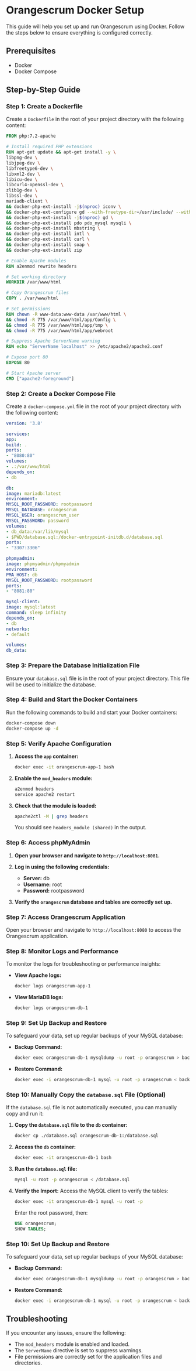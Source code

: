 # Orangescrum Docker Setup

This guide will help you set up and run Orangescrum using Docker. Follow the steps below to ensure everything is configured correctly.

## Prerequisites

- Docker
- Docker Compose

## Step-by-Step Guide

### Step 1: Create a Dockerfile

Create a `Dockerfile` in the root of your project directory with the following content:

```Dockerfile
FROM php:7.2-apache

# Install required PHP extensions
RUN apt-get update && apt-get install -y \
libpng-dev \
libjpeg-dev \
libfreetype6-dev \
libxml2-dev \
libicu-dev \
libcurl4-openssl-dev \
zlib1g-dev \
libssl-dev \
mariadb-client \
&& docker-php-ext-install -j$(nproc) iconv \
&& docker-php-ext-configure gd --with-freetype-dir=/usr/include/ --with-jpeg-dir=/usr/include/ \
&& docker-php-ext-install -j$(nproc) gd \
&& docker-php-ext-install pdo pdo_mysql mysqli \
&& docker-php-ext-install mbstring \
&& docker-php-ext-install intl \
&& docker-php-ext-install curl \
&& docker-php-ext-install soap \
&& docker-php-ext-install zip

# Enable Apache modules
RUN a2enmod rewrite headers

# Set working directory
WORKDIR /var/www/html

# Copy Orangescrum files
COPY . /var/www/html

# Set permissions
RUN chown -R www-data:www-data /var/www/html \
&& chmod -R 775 /var/www/html/app/Config \
&& chmod -R 775 /var/www/html/app/tmp \
&& chmod -R 775 /var/www/html/app/webroot

# Suppress Apache ServerName warning
RUN echo "ServerName localhost" >> /etc/apache2/apache2.conf

# Expose port 80
EXPOSE 80

# Start Apache server
CMD ["apache2-foreground"]
```

### Step 2: Create a Docker Compose File

Create a `docker-compose.yml` file in the root of your project directory with the following content:

```yaml
version: '3.8'

services:
app:
build: .
ports:
- "8080:80"
volumes:
- .:/var/www/html
depends_on:
- db

db:
image: mariadb:latest
environment:
MYSQL_ROOT_PASSWORD: rootpassword
MYSQL_DATABASE: orangescrum
MYSQL_USER: orangescrum_user
MYSQL_PASSWORD: password
volumes:
- db_data:/var/lib/mysql
- $PWD/database.sql:/docker-entrypoint-initdb.d/database.sql
ports:
- "3307:3306"

phpmyadmin:
image: phpmyadmin/phpmyadmin
environment:
PMA_HOST: db
MYSQL_ROOT_PASSWORD: rootpassword
ports:
- "8081:80"

mysql-client:
image: mysql:latest
command: sleep infinity
depends_on:
- db
networks:
- default

volumes:
db_data:
```

### Step 3: Prepare the Database Initialization File

Ensure your `database.sql` file is in the root of your project directory. This file will be used to initialize the database.

### Step 4: Build and Start the Docker Containers

Run the following commands to build and start your Docker containers:

```bash
docker-compose down
docker-compose up -d
```

### Step 5: Verify Apache Configuration

1. **Access the `app` container:**
   ```bash
   docker exec -it orangescrum-app-1 bash
   ```

2. **Enable the `mod_headers` module:**
   ```bash
   a2enmod headers
   service apache2 restart
   ```

3. **Check that the module is loaded:**
   ```bash
   apache2ctl -M | grep headers
   ```

   You should see `headers_module (shared)` in the output.

### Step 6: Access phpMyAdmin

1. **Open your browser and navigate to `http://localhost:8081`.**
2. **Log in using the following credentials:**
    - **Server:** db
    - **Username:** root
    - **Password:** rootpassword

3. **Verify the `orangescrum` database and tables are correctly set up.**

### Step 7: Access Orangescrum Application

Open your browser and navigate to `http://localhost:8080` to access the Orangescrum application.

### Step 8: Monitor Logs and Performance

To monitor the logs for troubleshooting or performance insights:

- **View Apache logs:**
  ```bash
  docker logs orangescrum-app-1
  ```

- **View MariaDB logs:**
  ```bash
  docker logs orangescrum-db-1
  ```

### Step 9: Set Up Backup and Restore

To safeguard your data, set up regular backups of your MySQL database:

- **Backup Command:**
  ```bash
  docker exec orangescrum-db-1 mysqldump -u root -p orangescrum > backup.sql
  ```

- **Restore Command:**
  ```bash
  docker exec -i orangescrum-db-1 mysql -u root -p orangescrum < backup.sql
  ```

### Step 10: Manually Copy the `database.sql` File (Optional)

If the `database.sql` file is not automatically executed, you can manually copy and run it:

1. **Copy the `database.sql` file to the `db` container:**
   ```bash
   docker cp ./database.sql orangescrum-db-1:/database.sql
   ```

2. **Access the `db` container:**
   ```bash
   docker exec -it orangescrum-db-1 bash
   ```

3. **Run the `database.sql` file:**
   ```bash
   mysql -u root -p orangescrum < /database.sql
   ```

4. **Verify the Import:**
   Access the MySQL client to verify the tables:
   ```bash
   docker exec -it orangescrum-db-1 mysql -u root -p
   ```

   Enter the root password, then:
   ```sql
   USE orangescrum;
   SHOW TABLES;
   ```

### Step 10: Set Up Backup and Restore

To safeguard your data, set up regular backups of your MySQL database:

- **Backup Command:**
  ```bash
  docker exec orangescrum-db-1 mysqldump -u root -p orangescrum > backup.sql
  ```

- **Restore Command:**
  ```bash
  docker exec -i orangescrum-db-1 mysql -u root -p orangescrum < backup.sql
  ```

## Troubleshooting

If you encounter any issues, ensure the following:

- The `mod_headers` module is enabled and loaded.
- The `ServerName` directive is set to suppress warnings.
- File permissions are correctly set for the application files and directories.

